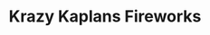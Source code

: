 ---
title: "Krazy Kaplans Fireworks"
url: /hammond/krazy-kaplans-fireworks-calumet-avenue/
shop: Pyrotechnik
---